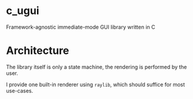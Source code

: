 # c_ugui
Framework-agnostic immediate-mode GUI library written in C

# Architecture

The library itself is only a state machine, the rendering is performed by the user.

I provide one built-in renderer using `raylib`, which should suffice for most use-cases.
